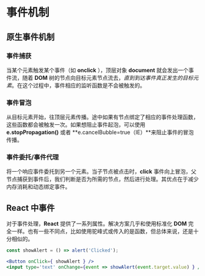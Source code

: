 
# 事件机制

## 原生事件机制

### 事件捕获

当某个元素触发某个事件（如 **onclick** ），顶层对象 **document** 就会发出一个事件流，随着 **DOM** 树的节点向目标元素节点流去，*直到到达事件真正发生的目标元素*。在这个过程中，事件相应的监听函数是不会被触发的。

### 事件冒泡

从目标元素开始，往顶层元素传播。途中如果有节点绑定了相应的事件处理函数，这些函数都会被触发一次。如果想阻止事件起泡，可以使用 **e.stopPropagation()** 或者 **e.cancelBubble=true（IE）**来阻止事件的冒泡传播。

### 事件委托/事件代理

将一个响应事件委托到另一个元素。当子节点被点击时，**click** 事件向上冒泡，父节点捕获到事件后，我们判断是否为所需的节点，然后进行处理。其优点在于减少内存消耗和动态绑定事件。

## React 中事件

对于事件处理，**React** 提供了一系列属性。解决方案几乎和使用标准化 **DOM** 完全一样。也有一些不同点，比如使用驼峰式或传入的是函数，但总体来说，还是十分相似的。

```jsx
const showAlert = () => alert('Clicked');

<Button onClick={ showAlert } />
<input type='text' onChange={event => showAlert(event.target.value) } />

```
